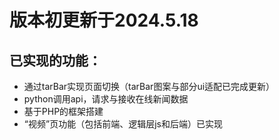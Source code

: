 # 版本初更新于2024.5.18
## 已实现的功能：
- 通过tarBar实现页面切换（tarBar图案与部分ui适配已完成更新）
- python调用api，请求与接收在线新闻数据
- 基于PHP的框架搭建
- “视频”页功能（包括前端、逻辑层js和后端）已实现
